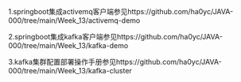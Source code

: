 1.springboot集成activemq客户端参见https://github.com/ha0yc/JAVA-000/tree/main/Week_13/activemq-demo

2.springboot集成kafka客户端参见https://github.com/ha0yc/JAVA-000/tree/main/Week_13/kafka-demo

3.kafka集群配置部署操作手册参见https://github.com/ha0yc/JAVA-000/tree/main/Week_13/kafka-cluster
